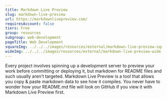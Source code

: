 ```yaml
---
title: Markdown Live Preview
slug: markdown-live-preview
url: https://markdownlivepreview.com/
requiresAccount: false
tiers: Free
group: resources
subgroup: web-development
pageTitle: Web Development
squareImg: ../../../images/resources/external/markdown-live-preview-square.png
wideImg: ../../../images/resources/external/markdown-live-preview-wide.png
---
```


Every project involves spinning up a development server to preview your work before committing or deploying it, but markdown for README files and such usually aren't targeted.  Markdown Live Preview is a tool that allows you copy & paste markdown data to see how it compiles.  You never have to wonder how your README.md file will look on GitHub if you view it with Markdown Live Preview first.